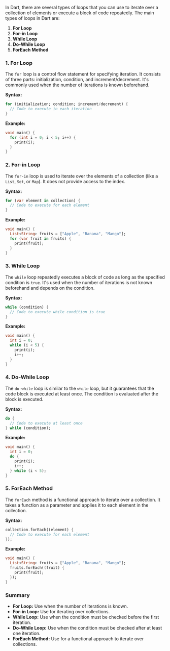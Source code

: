 In Dart, there are several types of loops that you can use to iterate over a collection of elements or execute a block of code repeatedly. The main types of loops in Dart are:

1. **For Loop**
2. **For-in Loop**
3. **While Loop**
4. **Do-While Loop**
5. **ForEach Method**

### 1. For Loop

The `for` loop is a control flow statement for specifying iteration. It consists of three parts: initialization, condition, and increment/decrement. It's commonly used when the number of iterations is known beforehand.

**Syntax:**

```dart
for (initialization; condition; increment/decrement) {
  // Code to execute in each iteration
}
```

**Example:**

```dart
void main() {
  for (int i = 0; i < 5; i++) {
    print(i);
  }
}
```

### 2. For-in Loop

The `for-in` loop is used to iterate over the elements of a collection (like a `List`, `Set`, or `Map`). It does not provide access to the index.

**Syntax:**

```dart
for (var element in collection) {
  // Code to execute for each element
}
```

**Example:**

```dart
void main() {
  List<String> fruits = ["Apple", "Banana", "Mango"];
  for (var fruit in fruits) {
    print(fruit);
  }
}
```

### 3. While Loop

The `while` loop repeatedly executes a block of code as long as the specified condition is `true`. It's used when the number of iterations is not known beforehand and depends on the condition.

**Syntax:**

```dart
while (condition) {
  // Code to execute while condition is true
}
```

**Example:**

```dart
void main() {
  int i = 0;
  while (i < 5) {
    print(i);
    i++;
  }
}
```

### 4. Do-While Loop

The `do-while` loop is similar to the `while` loop, but it guarantees that the code block is executed at least once. The condition is evaluated after the block is executed.

**Syntax:**

```dart
do {
  // Code to execute at least once
} while (condition);
```

**Example:**

```dart
void main() {
  int i = 0;
  do {
    print(i);
    i++;
  } while (i < 5);
}
```

### 5. ForEach Method

The `forEach` method is a functional approach to iterate over a collection. It takes a function as a parameter and applies it to each element in the collection.

**Syntax:**

```dart
collection.forEach((element) {
  // Code to execute for each element
});
```

**Example:**

```dart
void main() {
  List<String> fruits = ["Apple", "Banana", "Mango"];
  fruits.forEach((fruit) {
    print(fruit);
  });
}
```

### Summary

- **For Loop:** Use when the number of iterations is known.
- **For-in Loop:** Use for iterating over collections.
- **While Loop:** Use when the condition must be checked before the first iteration.
- **Do-While Loop:** Use when the condition must be checked after at least one iteration.
- **ForEach Method:** Use for a functional approach to iterate over collections.
